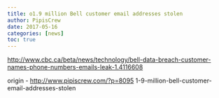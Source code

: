 ```yaml
---
title: o1.9 million Bell customer email addresses stolen
author: PipisCrew
date: 2017-05-16
categories: [news]
toc: true
---
```


http://www.cbc.ca/beta/news/technology/bell-data-breach-customer-names-phone-numbers-emails-leak-1.4116608

origin - http://www.pipiscrew.com/?p=8095 1-9-million-bell-customer-email-addresses-stolen